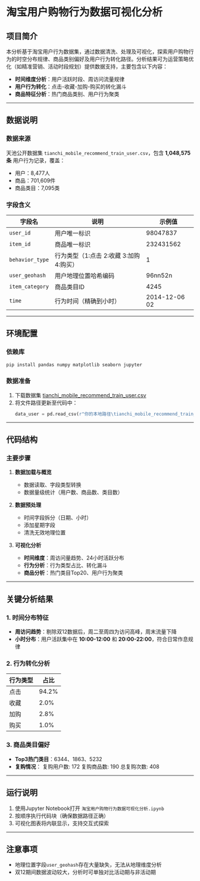 # 淘宝用户购物行为数据可视化分析

## 项目简介
本分析基于淘宝用户行为数据集，通过数据清洗、处理及可视化，探索用户购物行为的时空分布规律、商品类别偏好及用户行为转化路径。分析结果可为运营策略优化（如精准营销、活动时段规划）提供数据支持，主要包含以下内容：

- **时间维度分析**：用户活跃时段、周访问流量规律  
- **用户行为转化**：点击-收藏-加购-购买的转化漏斗  
- **商品特征分析**：热门商品类别、用户行为聚类  

---

## 数据说明
### 数据来源
天池公开数据集 `tianchi_mobile_recommend_train_user.csv`，包含 **1,048,575条** 用户行为记录，覆盖：
- 用户：8,477人  
- 商品：701,609件  
- 商品类目：7,095类  

### 字段含义
| 字段名          | 说明                         | 示例值           |
|-----------------|------------------------------|------------------|
| `user_id`       | 用户唯一标识                 | 98047837         |
| `item_id`       | 商品唯一标识                 | 232431562        |
| `behavior_type` | 行为类型（1:点击 2:收藏 3:加购 4:购买） | 1                |
| `user_geohash`  | 用户地理位置哈希编码         | 96nn52n          |
| `item_category` | 商品类目ID                   | 4245             |
| `time`          | 行为时间（精确到小时）       | 2014-12-06 02    |

---

## 环境配置
### 依赖库
```bash
pip install pandas numpy matplotlib seaborn jupyter
```

### 数据准备
1. 下载数据集 [tianchi_mobile_recommend_train_user.csv](https://tianchi.aliyun.com/dataset)  
2. 将文件路径更新至代码中：  
   ```python
   data_user = pd.read_csv(r"你的本地路径\tianchi_mobile_recommend_train_user.csv")
   ```

---

## 代码结构
### 主要步骤
1. **数据加载与概览**
   - 数据读取、字段类型转换
   - 数据量级统计（用户数、商品数、类目数）

2. **数据预处理**
   - 时间字段拆分（日期、小时）
   - 添加星期字段
   - 清洗无效地理位置

3. **可视化分析**
   - **时间维度**：周访问量趋势、24小时活跃分布
   - **行为分析**：行为类型占比、转化漏斗
   - **商品分析**：热门类目Top20、用户行为聚类

---

## 关键分析结果
### 1. 时间分布特征
- **周访问趋势**：剔除双12数据后，周二至周四为访问高峰，周末流量下降  
- **小时分布**：用户活跃集中在 **10:00-12:00** 和 **20:00-22:00**，符合日常作息规律  

### 2. 行为转化分析
| 行为类型       | 占比   | 
|----------------|--------|
| 点击           | 94.2%  | 
| 收藏           | 2.0%   | 
| 加购           | 2.8%   |
| 购买           | 1.0%   |

### 3. 商品类目偏好
- **Top3热门类目**：6344、1863、5232
- **复购情况**：
  复购用户数: 172
  复购商品数: 190
  总复购次数: 408

---

## 运行说明
1. 使用Jupyter Notebook打开 `淘宝用户购物行为数据可视化分析.ipynb`  
2. 按顺序执行代码块（确保数据路径正确）  
3. 可视化图表将内联显示，支持交互式探索

---

## 注意事项
- 地理位置字段`user_geohash`存在大量缺失，无法从地理维度分析
- 双12期间数据波动较大，分析时可单独对比活动期与非活动期
